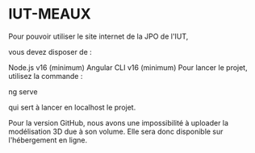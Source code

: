 # IUT-MEAUX
 
Pour pouvoir utiliser le site internet de la JPO de l'IUT,

vous devez disposer de :

Node.js v16 (minimum)
Angular CLI v16 (minimum)
Pour lancer le projet, utilisez la commande :

ng serve

qui sert à lancer en localhost le projet.

Pour la version GitHub, nous avons une impossibilité à uploader la modélisation 3D due à son volume. Elle sera donc disponible sur l'hébergement en ligne.
  

